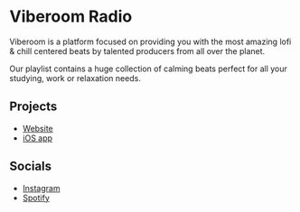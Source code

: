 # Viberoom Radio

Viberoom is a platform focused on providing you with the most amazing lofi & chill centered beats by talented producers from all over the planet.

Our playlist contains a huge collection of calming beats perfect for all your studying, work or relaxation needs.

## Projects

- [Website](https://viberoom.io/)
- [iOS app](https://apps.apple.com/us/app/chillhop-radio-relax-yourself/id1479329939)

## Socials

- [Instagram](https://www.instagram.com/lofihiphop.fm)
- [Spotify](https://open.spotify.com/user/zz0p10htj4g9iwow9lffdhzfj)

